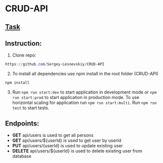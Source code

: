 # CRUD-API
 ## [Task](https://github.com/AlreadyBored/nodejs-assignments/blob/main/assignments/crud-api/assignment.md)
## Instruction:
1. Clone repo:
 ``` powershell 
https://github.com/Sergey-Lesnevskiy/CRUD-API
```
2. To install all dependencies use npm install in the root folder (CRUD-API)
``` powershell 
npm install
```
3) Run ```npm run start:dev``` to start application in development mode or ```npm run start:prod``` to start application in production mode.
To use horizontal scaling for application run ```npm run start:multi```. Run ```npm run test``` to start tests.

## Endpoints:
- **GET** api/users is used to get all persons  
- **GET** api/users/${userId} is used to get user by userId
- **PUT** api/users/{userId} is used to update existing user
- **DELETE** api/users/${userId} is used to delete existing user from database
